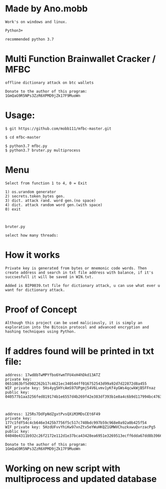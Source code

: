 # Made by Ano.mobb
```
Work's on windows and linux.

Python3+

recommended python 3.7
```

# Multi Function Brainwallet Cracker / MFBC
```
offline dictionary attack on btc wallets

Donate to the author of this program: 1GmQaG9R5NPs3ZzR6XPMD9jZk17F9MuoWn
```

# Usage:

```
$ git https://github.com/mobb111/mfbc-master.git

$ cd mfbc-master

$ python3.7 mfbc.py
$ python3.7 bruter.py multiprocess

```

# Menu

```
Select from function 1 to 4, 0 = Exit

1) os.urandom generator
2) secrets.token_bytes gen.
3) dict. attack rand. word gen.(no space)
4) dict. attack random word gen.(with space)
0) exit



bruter.py 

select how many threads:
```

# How it works

```
Private key is generated from bytes or mnemonic code words. Then create address and search in txt file address with balance, if it's succsesfull it will be saved in WIN.txt.

Added is BIP0039.txt file for dictionary attack, u can use what ever u want for dictionary attack.
```

# Proof of Concept
```
Although this project can be used maliciously, it is simply an exploration into the Bitcoin protocol and advanced encryption and hashing techniques using Python.
```



# If addres found will be printed in txt file:
```
address: 17wd8bTwMPYfbo6YwmTFU4xH4hDkd13ATZ
private key: 0651863bf5d902262b17c4621ec340544ff016752543d99a92d7d22872d8a455
WIF private key: 5Hs4yg5HYcAmS97UPgmj54V6Lvmv1yKf4yGWs4qcwkWjB5FFnaz
public key: 040577b1aa3256fed819174b1e6557d4b269f42e383df393b1e8a4c6b9d117994bc476304738fb948cec05a5d17d0fe6f996e7ec0b4a8e2853e41d6657f3f41e33



address: 125Rs7DdFpNdZgxtPvsQXiM3MDsCEt6F49
private key: 177c1fdf54c4cb646e3425b7756f5c517c740bdc997b59c968e0a92a0b425f54
WIF private key: 5HzdUFvvYhiKw97xnZtv5eYWuHKQZ1GMWVChuzkxwuQvrzacPg5
public key: 04040e4311b932c26f2172e112d1e37bca43428ea6951e3269513ecff6dda67dd8b39666ef34e1dfd82cfdc689d6099905ed9f291f4b4bdf921e81d1b657eee1e6
```



```
Donate to the author of this program: 1GmQaG9R5NPs3ZzR6XPMD9jZk17F9MuoWn

```
# Working on new script with multiprocess and updated database


#
#

